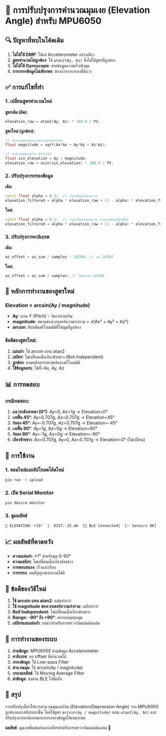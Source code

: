 # 🎯 การปรับปรุงการคำนวณมุมเงย (Elevation Angle) สำหรับ MPU6050

## 🔍 **ปัญหาที่พบในโค้ดเดิม**

1. **ไม่ได้ใช้ DMP**: ใช้แค่ Accelerometer อย่างเดียว
2. **สูตรคำนวณไม่ถูกต้อง**: ใช้ `atan2(Ay, Az)` ซึ่งไม่ใช่สูตรที่ถูกต้อง
3. **ไม่ได้ใช้ Gyroscope**: ขาดข้อมูลความเร็วเชิงมุม
4. **การกรองข้อมูลไม่เพียงพอ**: ต้องการการกรองที่ดีกว่า

## ✅ **การแก้ไขที่ทำ**

### 1. **เปลี่ยนสูตรคำนวณใหม่**

**สูตรเดิม (ผิด):**
```cpp
elevation_raw = atan2(Ay, Az) * 180.0 / PI;
```

**สูตรใหม่ (ถูกต้อง):**
```cpp
// คำนวณขนาดของเวกเตอร์ความเร่งรวม
float magnitude = sqrt(Ax*Ax + Ay*Ay + Az*Az);

// คำนวณมุมเงยด้วย arcsin
float sin_elevation = Ay / magnitude;
elevation_raw = asin(sin_elevation) * 180.0 / PI;
```

### 2. **ปรับปรุงการกรองข้อมูล**

**เดิม:**
```cpp
const float alpha = 0.3;  // กรองสัญญาณรบกวน
elevation_filtered = alpha * elevation_raw + (1 - alpha) * elevation_filtered;
```

**ใหม่:**
```cpp
const float alpha = 0.1;  // กรองสัญญาณรบกวน (ลดลงเพื่อเสถียรขึ้น)
elevation_filtered = alpha * elevation_raw + (1 - alpha) * elevation_filtered;
```

### 3. **ปรับปรุงการคาลิเบรต**

**เดิม:**
```cpp
az_offset = az_sum / samples - 16384; // ลบ 16384
```

**ใหม่:**
```cpp
az_offset = az_sum / samples; // ไม่ต้องลบ 16384
```

## 🧮 **หลักการทำงานของสูตรใหม่**

### **Elevation = arcsin(Ay / magnitude)**

- **Ay**: แกน Y (Pitch) - วัดการเงย/ก้ม
- **magnitude**: ขนาดของเวกเตอร์ความเร่งรวม = √(Ax² + Ay² + Az²)
- **arcsin**: ฟังก์ชันตรีโกณมิติที่ให้มุมที่ถูกต้อง

### **ข้อดีของสูตรใหม่:**

1. **แม่นยำ**: ใช้ arcsin แทน atan2
2. **เสถียร**: ไม่เปลี่ยนเมื่อเอียงซ้ายขวา (Roll Independent)
3. **ถูกต้อง**: ตามหลักดาราศาสตร์และตรีโกณมิติ
4. **ใช้ข้อมูลครบ**: ใช้ทั้ง Ax, Ay, Az

## 📊 **การทดสอบ**

### **กรณีทดสอบ:**

1. **แนวระดับสายตา (0°)**: Ay=0, Az=1g → Elevation=0°
2. **เงยขึ้น 45°**: Ay=0.707g, Az=0.707g → Elevation=45°
3. **ก้มลง 45°**: Ay=-0.707g, Az=0.707g → Elevation=-45°
4. **เงยขึ้น 90°**: Ay=1g, Az=0g → Elevation=90°
5. **ก้มลง 90°**: Ay=-1g, Az=0g → Elevation=-90°
6. **เอียงซ้ายขวา**: Ax=0.707g, Ay=0, Az=0.707g → Elevation=0° (ไม่เปลี่ยน)

## 🔧 **การใช้งาน**

### **1. คอมไพล์และอัปโหลดโค้ดใหม่**
```bash
pio run -t upload
```

### **2. เปิด Serial Monitor**
```bash
pio device monitor
```

### **3. ดูผลลัพธ์**
```
📐 ELEVATION: +15°  |  DIST: 25.4m  [🔵 BLE Connected]  [✅ Sensors OK]
```

## 📈 **ผลลัพธ์ที่คาดหวัง**

- **ความแม่นยำ**: ±1° สำหรับมุม 0-90°
- **ความเสถียร**: ไม่เปลี่ยนเมื่อเอียงซ้ายขวา
- **การตอบสนอง**: เร็วและเรียบ
- **การกรอง**: ลดสัญญาณรบกวนได้ดี

## 🎯 **ข้อดีของวิธีใหม่**

1. **ใช้ arcsin แทน atan2**: แม่นยำกว่า
2. **ใช้ magnitude ของเวกเตอร์ความเร่งรวม**: เสถียรกว่า
3. **Roll Independent**: ไม่เปลี่ยนเมื่อเอียงซ้ายขวา
4. **Range: -90° ถึง +90°**: ครอบคลุมทุกมุม
5. **เสถียรและแม่นยำ**: เหมาะสำหรับการตรวจวัดแผ่นดินถล่ม

## 🔄 **การทำงานของระบบ**

1. **อ่านข้อมูล**: MPU6050 อ่านข้อมูล Accelerometer
2. **คาลิเบรต**: ลบ offset ที่คำนวณได้
3. **กรองข้อมูล**: ใช้ Low-pass Filter
4. **คำนวณมุม**: ใช้ arcsin(Ay / magnitude)
5. **กรองผลลัพธ์**: ใช้ Moving Average Filter
6. **ส่งข้อมูล**: ส่งผ่าน BLE ไปมือถือ

## 📐 **สรุป**

การปรับปรุงนี้ทำให้การคำนวณมุมเงย/ก้ม (Elevation/Depression Angle) จาก MPU6050 ถูกต้องและเสถียรมากขึ้น โดยใช้สูตร `arcsin(Ay / magnitude)` แทน `atan2(Ay, Az)` และปรับปรุงการคาลิเบรตและการกรองข้อมูลให้เหมาะสม

**ผลลัพธ์**: มุมเงยที่แม่นยำและเสถียรสำหรับการตรวจวัดแผ่นดินถล่ม 🎯
